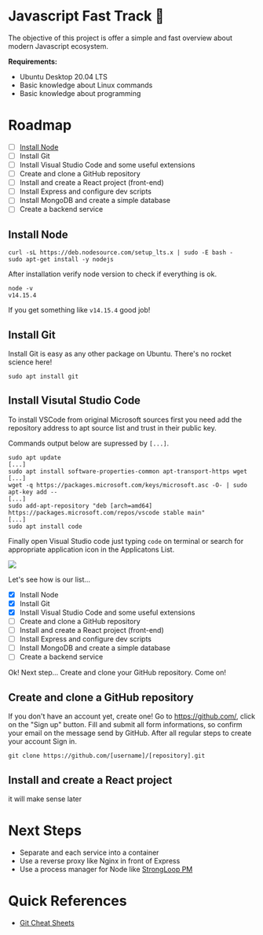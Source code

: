 # Javascript Fast Track :rocket:

The objective of this project is offer a simple and fast overview about modern Javascript ecosystem.

**Requirements:**

 - Ubuntu Desktop 20.04 LTS
 - Basic knowledge about Linux commands
 - Basic knowledge about programming

# Roadmap

- [ ] [Install Node](#install-node)
- [ ] Install Git
- [ ] Install Visual Studio Code and some useful extensions
- [ ] Create and clone a GitHub repository
- [ ] Install and create a React project (front-end)
- [ ] Install Express and configure dev scripts
- [ ] Install MongoDB and create a simple database
- [ ] Create a backend service

## Install Node

```console
curl -sL https://deb.nodesource.com/setup_lts.x | sudo -E bash -
sudo apt-get install -y nodejs
```

After installation verify node version to check if everything is ok.

```console
node -v
v14.15.4
```

If you get something like ```v14.15.4``` good job!

## Install Git

Install Git is easy as any other package on Ubuntu. There's no rocket science here!

```console
sudo apt install git
```

## Install Visutal Studio Code

To install VSCode from original Microsoft sources first you need add the repository address to apt source list and trust in their public key. 

Commands output below are supressed by ```[...]```.

```console
sudo apt update
[...]
sudo apt install software-properties-common apt-transport-https wget
[...]
wget -q https://packages.microsoft.com/keys/microsoft.asc -O- | sudo apt-key add --
[...]
sudo add-apt-repository "deb [arch=amd64] https://packages.microsoft.com/repos/vscode stable main"
[...]
sudo apt install code
```

Finally open Visual Studio code just typing ```code``` on terminal or search for appropriate application icon in the Applicatons List.

<img src="https://i.imgur.com/En9Q9eo.png" />

Let's see how is our list...

- [x] Install Node
- [x] Install Git
- [x] Install Visual Studio Code and some useful extensions
- [ ] Create and clone a GitHub repository
- [ ] Install and create a React project (front-end)
- [ ] Install Express and configure dev scripts
- [ ] Install MongoDB and create a simple database
- [ ] Create a backend service

Ok! Next step... Create and clone your GitHub repository. Come on!

## Create and clone a GitHub repository

If you don't have an account yet, create one! Go to https://github.com/, click on the "Sign up" button. Fill and submit all form informations, so confirm your email on the message send by GitHub. After all regular steps to create your account Sign in.

```console
git clone https://github.com/[username]/[repository].git
```

## Install and create a React project

it will make sense later

# Next Steps

- Separate and each service into a container
- Use a reverse proxy like Nginx in front of Express
- Use a process manager for Node like [StrongLoop PM](http://strong-pm.io/)

# Quick References
 - [Git Cheat Sheets](https://training.github.com/)
